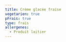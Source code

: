 ```yaml
---
title: Crème glacée fraise
vegetarien: true
pFrais: true
type: frais
allergenes:
  - Produit laitier
---
```



